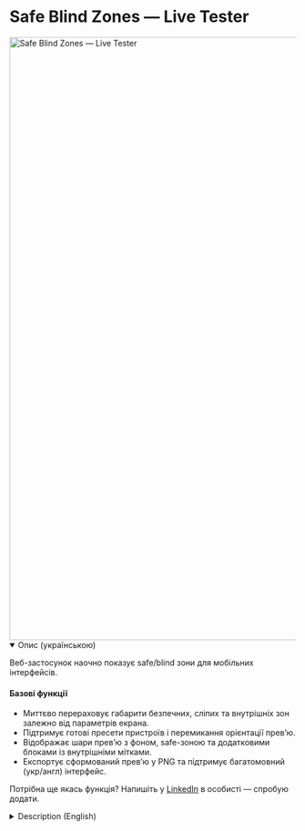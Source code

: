 # Safe Blind Zones — Live Tester

<img width="1582" height="1060" alt="Safe Blind Zones — Live Tester" src="https://github.com/user-attachments/assets/b56ace50-8a41-489b-9c7d-53cf2761a7cb" />

<details open>
<summary>Опис (українською)</summary>

Веб-застосунок наочно показує safe/blind зони для мобільних інтерфейсів.

#### Базові функції
- Миттєво перераховує габарити безпечних, сліпих та внутрішніх зон залежно від параметрів екрана.
- Підтримує готові пресети пристроїв і перемикання орієнтації превʼю.
- Відображає шари превʼю з фоном, safe-зоною та додатковими блоками із внутрішніми мітками.
- Експортує сформований превʼю у PNG та підтримує багатомовний (укр/англ) інтерфейс.

Потрібна ще якась функція? Напишіть у [LinkedIn](https://www.linkedin.com/in/sam-starling/) в особисті — спробую додати.

</details>

<details>
<summary>Description (English)</summary>

The web app visualizes safe/blind zones for mobile interfaces.

#### Core features
- Instantly recalculates safe, blind, and inner zone sizes based on screen parameters.
- Provides ready-to-use device presets and toggles the preview orientation.
- Renders layered previews with background, safe zone, and extra blocks that show detailed inner labels.
- Exports the composed preview to PNG and offers a bilingual (UA/EN) interface.

Found this helpful but need something else? Drop me a [LinkedIn](https://www.linkedin.com/in/sam-starling/) DM; I can probably build it.

</details>
